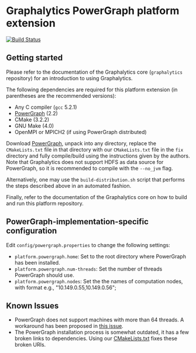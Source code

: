 # Graphalytics PowerGraph platform extension

[![Build Status](https://jenkins.tribler.org/buildStatus/icon?job=Graphalytics/Platforms/PowerGraph_master)](https://jenkins.tribler.org/job/Graphalytics/job/Platforms/job/PowerGraph_master/)

## Getting started

Please refer to the documentation of the Graphalytics core (`graphalytics` repository) for an introduction to using Graphalytics.

The following dependencies are required for this platform extension (in parentheses are the recommended versions):

* Any C compiler (`gcc` 5.2.1)
* [PowerGraph](https://github.com/dato-code/PowerGraph) (2.2)
* CMake (3.2.2)
* GNU Make (4.0)
* OpenMPI or MPICH2 (if using PowerGraph distributed)

Download [PowerGraph](https://github.com/dato-code/PowerGraph), unpack into any directory, replace the `CMakeLists.txt` file in that directory with our `CMakeLists.txt` file in the `fix` directory and fully compile/build using the instructions given by the authors. Note that Graphalytics does not support HDFS as data source for PowerGraph, so it is recommended to compile with the `--no_jvm` flag.

Alternatively, one may use the `build-distribution.sh` script that performs the steps described above in an automated fashion.

Finally, refer to the documentation of the Graphalytics core on how to build and run this platform repository.


## PowerGraph-implementation-specific configuration

Edit `config/powergraph.properties` to change the following settings:

 - `platform.powergraph.home`: Set to the root directory where PowerGraph has been installed.
 - `platform.powergraph.num-threads`: Set the number of threads PowerGraph should use.
 - `platform.powergraph.nodes`: Set the the names of computation nodes, with format e.g., "10.149.0.55\,10.149.0.56";


## Known Issues

* PowerGraph does not support machines with more than 64 threads. A workaround has been proposed in [this issue](https://github.com/tudelft-atlarge/graphalytics-platforms-powergraph/issues/4).
* The PowerGraph installation process is somewhat outdated, it has a few broken links to dependencies. Using our [CMakeLists.txt](https://github.com/tudelft-atlarge/graphalytics-platforms-powergraph/blob/master/fix/CMakeLists.txt) fixes these broken URIs.
